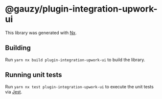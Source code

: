 # @gauzy/plugin-integration-upwork-ui

This library was generated with [Nx](https://nx.dev).

## Building

Run `yarn nx build plugin-integration-upwork-ui` to build the library.

## Running unit tests

Run `yarn nx test plugin-integration-upwork-ui` to execute the unit tests via [Jest](https://jestjs.io).
